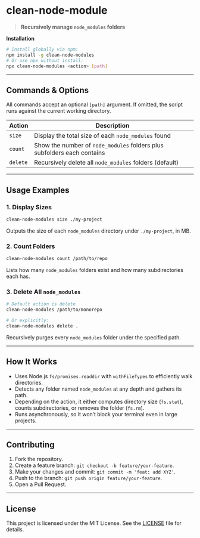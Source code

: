 # clean-node-module

> **Recursively manage `node_modules` folders**

**Installation**

```bash
# Install globally via npm:
npm install -g clean-node-modules
# Or use npx without install:
npx clean-node-modules <action> [path]
```

---

## Commands & Options

All commands accept an optional `[path]` argument. If omitted, the script runs against the current working directory.

| Action   | Description                                                             |
| -------- | ----------------------------------------------------------------------- |
| `size`   | Display the total size of each `node_modules` found                     |
| `count`  | Show the number of `node_modules` folders plus subfolders each contains |
| `delete` | Recursively delete all `node_modules` folders (default)                 |

---

## Usage Examples

### 1. Display Sizes

```bash
clean-node-modules size ./my-project
```

Outputs the size of each `node_modules` directory under `./my-project`, in MB.

### 2. Count Folders

```bash
clean-node-modules count /path/to/repo
```

Lists how many `node_modules` folders exist and how many subdirectories each has.

### 3. Delete All `node_modules`

```bash
# Default action is delete
clean-node-modules /path/to/monorepo

# Or explicitly:
clean-node-modules delete .
```

Recursively purges every `node_modules` folder under the specified path.

---

## How It Works

* Uses Node.js `fs/promises.readdir` with `withFileTypes` to efficiently walk directories.
* Detects any folder named `node_modules` at any depth and gathers its path.
* Depending on the action, it either computes directory size (`fs.stat`), counts subdirectories, or removes the folder (`fs.rm`).
* Runs asynchronously, so it won’t block your terminal even in large projects.

---

## Contributing

1. Fork the repository.
2. Create a feature branch: `git checkout -b feature/your-feature`.
3. Make your changes and commit: `git commit -m 'feat: add XYZ'`.
4. Push to the branch: `git push origin feature/your-feature`.
5. Open a Pull Request.

---

## License

This project is licensed under the MIT License. See the [LICENSE](LICENSE) file for details.
